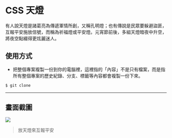 # CSS 天燈

有人說天燈是諸葛亮為傳遞軍情所創，又稱孔明燈；也有傳說是民眾要躲避盜匪，互報平安施放信號，而稱為祈福燈或平安燈。元宵節前後，多組天燈暗夜中升空，將夜空點綴得更炫麗迷人。

## 使用方式
- 把整個專案複製一份到你的電腦裡，這裡指的「內容」不是只有檔案，而是指所有整個專案的歷史紀錄、分支、標籤等內容都會複製一份下來。
```sh
$ git clone
```

----

## 畫面截圖
![](https://i.imgur.com/IkPMlKD.gif)
> 放天燈來互報平安